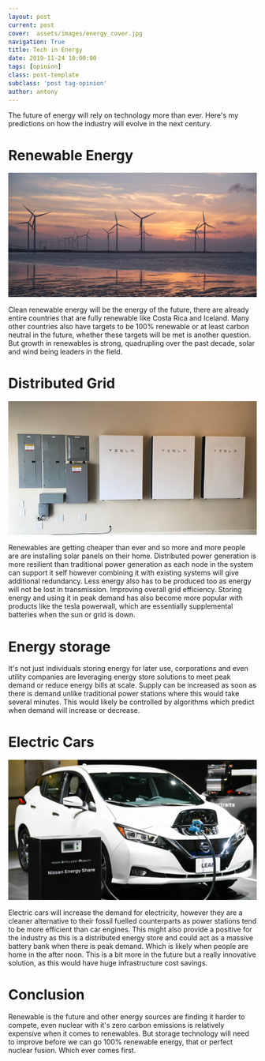 ```yaml
---
layout: post
current: post
cover:  assets/images/energy_cover.jpg
navigation: True
title: Tech in Energy
date: 2019-11-24 10:00:00
tags: [opinion]
class: post-template
subclass: 'post tag-opinion'
author: antony
---
```

The future of energy will rely on technology more than ever. Here's my predictions on how the industry will evolve in the next century. 

# Renewable Energy
<p><img src="assets/images/renewables.jpg#full" alt="Solar panels"></p>
Clean renewable energy will be the energy of the future, there are already entire countries that are fully renewable like Costa Rica and Iceland. Many  other countries also have targets to be 100% renewable or at least carbon neutral in the future, whether these targets will be met is another question. But growth in renewables is strong, quadrupling over the past decade, solar and wind being leaders in the field.

# Distributed Grid
<p><img src="assets/images/powerwall.jpg" alt="Powerwall"></p>
Renewables are getting cheaper than ever and so more and more people are are installing solar panels on their home. Distributed power generation is more resilient than traditional power generation as each node in the system can support it self however combining it with existing systems will give additional redundancy. Less energy also has to be produced too as energy will not be lost in transmission. Improving overall grid efficiency. Storing energy and using it in peak demand has also become more popular with products like the tesla powerwall, which are essentially supplemental batteries when the sun or grid is down.

# Energy storage
It's not just individuals storing energy for later use, corporations and even utility companies are leveraging energy store solutions to meet peak demand or reduce energy bills at scale. Supply can be increased as soon as there is demand unlike traditional power stations where this would take several minutes. This would likely be controlled by algorithms which predict when demand will increase or decrease.

# Electric Cars
<p><img src="assets/images/car.jpg" alt="Nissan Leaf"></p>
Electric cars will increase the demand for electricity, however they are a cleaner alternative to their fossil fuelled counterparts as power stations tend to be more efficient than car engines. This might also provide a positive for the industry as this is a distributed energy store and could act as a massive battery bank when there is peak demand. Which is likely when people are home in the after noon. This is a bit more in the future but a really innovative solution, as this would have huge infrastructure cost savings.

# Conclusion
Renewable is the future and other energy sources are finding it harder to compete, even nuclear with it's zero carbon emissions is relatively expensive when it comes to renewables. But storage technology will need to improve before we can go 100% renewable energy, that or perfect nuclear fusion. Which ever comes first.